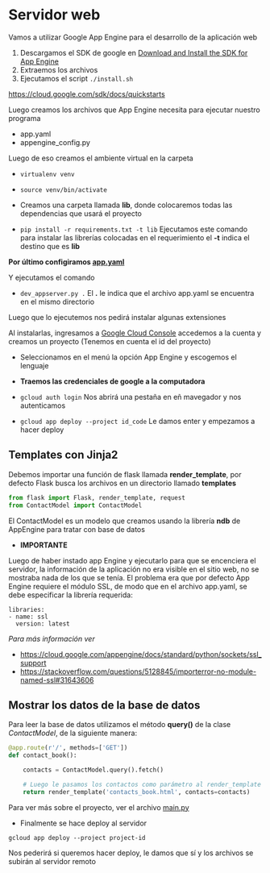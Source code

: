 # Servidor web

Vamos a utilizar Google App Engine para el desarrollo de la aplicación web

1. Descargamos el SDK de google en [Download and Install the SDK for App Engine](https://cloud.google.com/appengine/downloads)
2. Extraemos los archivos
3. Ejecutamos el script `./install.sh`

https://cloud.google.com/sdk/docs/quickstarts

Luego creamos los archivos que App Engine necesita para ejecutar nuestro programa

* app.yaml
* appengine_config.py

Luego de eso creamos el ambiente virtual en la carpeta 

* `virtualenv venv`

* `source venv/bin/activate`

* Creamos una carpeta llamada __lib__, donde colocaremos todas las dependencias que usará el proyecto

* `pip install -r requirements.txt -t lib` Ejecutamos este comando para instalar las librerías colocadas en el requerimiento el **-t** indica el destino que es **lib**


**Por último configiramos [app.yaml](app.yaml)**

Y ejecutamos el comando

* `dev_appserver.py .`  El **.** le indica que el archivo app.yaml se encuentra en el mismo directorio

Luego que lo ejecutemos nos pedirá instalar algunas extensiones

Al instalarlas, ingresamos a [Google Cloud Console](https://console.cloud.google.com) accedemos a la cuenta y creamos un proyecto (Tenemos en cuenta el id del proyecto)

* Seleccionamos en el menú la opción App Engine y escogemos el lenguaje

* __Traemos las credenciales de google a la computadora__

* `gcloud auth login` Nos abrirá una pestaña en eñ mavegador y nos autenticamos

* `gcloud app deploy --project id_code` Le damos enter y empezamos a hacer deploy


## Templates con Jinja2

Debemos importar una función de flask llamada **render_template**, por defecto Flask busca los archivos en un directorio llamado **templates**

```python
from flask import Flask, render_template, request
from ContactModel import ContactModel
```

El ContactModel es un modelo que creamos usando la librería **ndb** de AppEngine para tratar con base de datos

- **IMPORTANTE**

Luego de haber instado app Engine y ejecutarlo para que se encenciera el servidor, la información de la aplicación no era visible en el sitio web, no se mostraba nada de los que se tenía. El problema era que por defecto App Engine requiere el módulo SSL, de modo que en el archivo app.yaml, se debe especificar la librería requerida:

```
libraries:
- name: ssl
  version: latest
``` 

*Para más información ver*
* https://cloud.google.com/appengine/docs/standard/python/sockets/ssl_support
* https://stackoverflow.com/questions/5128845/importerror-no-module-named-ssl#31643606


## Mostrar los datos de la base de datos

Para leer la base de datos utilizamos el método **query()** de la clase *ContactModel*, de la siguiente manera:

```python
@app.route(r'/', methods=['GET'])
def contact_book():

    contacts = ContactModel.query().fetch()

    # Luego le pasamos los contactos como parámetro al render_template
    return render_template('contacts_book.html', contacts=contacts)
```

Para ver más sobre el proyecto, ver el archivo [main.py](main.py)

* Finalmente se hace deploy al servidor

`gcloud app deploy --project project-id`


Nos pederirá si queremos hacer deploy, le damos que sí y los archivos se subirán al servidor remoto